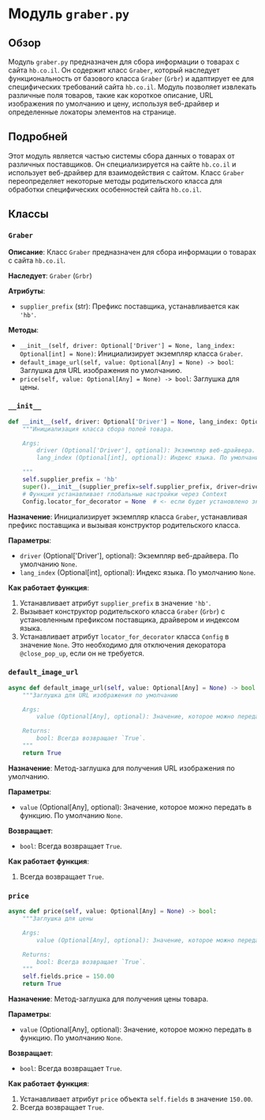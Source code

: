 # Модуль `graber.py`

## Обзор

Модуль `graber.py` предназначен для сбора информации о товарах с сайта `hb.co.il`. Он содержит класс `Graber`, который наследует функциональность от базового класса `Graber` (`Grbr`) и адаптирует ее для специфических требований сайта `hb.co.il`. Модуль позволяет извлекать различные поля товаров, такие как короткое описание, URL изображения по умолчанию и цену, используя веб-драйвер и определенные локаторы элементов на странице.

## Подробней

Этот модуль является частью системы сбора данных о товарах от различных поставщиков. Он специализируется на сайте `hb.co.il` и использует веб-драйвер для взаимодействия с сайтом. Класс `Graber` переопределяет некоторые методы родительского класса для обработки специфических особенностей сайта `hb.co.il`.

## Классы

### `Graber`

**Описание**: Класс `Graber` предназначен для сбора информации о товарах с сайта `hb.co.il`.

**Наследует**: `Graber` (`Grbr`)

**Атрибуты**:

-   `supplier_prefix` (str): Префикс поставщика, устанавливается как `'hb'`.

**Методы**:

-   `__init__(self, driver: Optional['Driver'] = None, lang_index: Optional[int] = None)`: Инициализирует экземпляр класса `Graber`.
-   `default_image_url(self, value: Optional[Any] = None) -> bool`: Заглушка для URL изображения по умолчанию.
-   `price(self, value: Optional[Any] = None) -> bool`: Заглушка для цены.

### `__init__`

```python
def __init__(self, driver: Optional['Driver'] = None, lang_index: Optional[int] = None) -> None:
    """Инициализация класса сбора полей товара.

    Args:
        driver (Optional['Driver'], optional): Экземпляр веб-драйвера. По умолчанию `None`.
        lang_index (Optional[int], optional): Индекс языка. По умолчанию `None`.

    """
    self.supplier_prefix = 'hb'
    super().__init__(supplier_prefix=self.supplier_prefix, driver=driver, lang_index=lang_index)
    # Функция устанавливает глобальные настройки через Context
    Config.locator_for_decorator = None  # <- если будет установлено значение - то оно выполнится в декораторе `@close_pop_up`
```

**Назначение**: Инициализирует экземпляр класса `Graber`, устанавливая префикс поставщика и вызывая конструктор родительского класса.

**Параметры**:

-   `driver` (Optional['Driver'], optional): Экземпляр веб-драйвера. По умолчанию `None`.
-   `lang_index` (Optional[int], optional): Индекс языка. По умолчанию `None`.

**Как работает функция**:

1.  Устанавливает атрибут `supplier_prefix` в значение `'hb'`.
2.  Вызывает конструктор родительского класса `Graber` (`Grbr`) с установленным префиксом поставщика, драйвером и индексом языка.
3.  Устанавливает атрибут `locator_for_decorator` класса `Config` в значение `None`. Это необходимо для отключения декоратора `@close_pop_up`, если он не требуется.

### `default_image_url`

```python
async def default_image_url(self, value: Optional[Any] = None) -> bool:
    """Заглушка для URL изображения по умолчанию

    Args:
        value (Optional[Any], optional): Значение, которое можно передать в функцию. По умолчанию `None`.

    Returns:
        bool: Всегда возвращает `True`.
    """
    return True
```

**Назначение**: Метод-заглушка для получения URL изображения по умолчанию.

**Параметры**:

-   `value` (Optional[Any], optional): Значение, которое можно передать в функцию. По умолчанию `None`.

**Возвращает**:

-   `bool`: Всегда возвращает `True`.

**Как работает функция**:

1.  Всегда возвращает `True`.

### `price`

```python
async def price(self, value: Optional[Any] = None) -> bool:
    """Заглушка для цены

    Args:
        value (Optional[Any], optional): Значение, которое можно передать в функцию. По умолчанию `None`.

    Returns:
        bool: Всегда возвращает `True`.
    """
    self.fields.price = 150.00
    return True
```

**Назначение**: Метод-заглушка для получения цены товара.

**Параметры**:

-   `value` (Optional[Any], optional): Значение, которое можно передать в функцию. По умолчанию `None`.

**Возвращает**:

-   `bool`: Всегда возвращает `True`.

**Как работает функция**:

1.  Устанавливает атрибут `price` объекта `self.fields` в значение `150.00`.
2.  Всегда возвращает `True`.